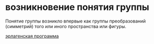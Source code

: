 # возникновение понятия группы
Понятие группы возникло впервые как группы преобразований (симметрий) того или иного пространства или фигуры.

[эрлагенская программа](%D1%8D%D1%80%D0%BB%D0%B0%D0%B3%D0%B5%D0%BD%D1%81%D0%BA%D0%B0%D1%8F%20%D0%BF%D1%80%D0%BE%D0%B3%D1%80%D0%B0%D0%BC%D0%BC%D0%B0)